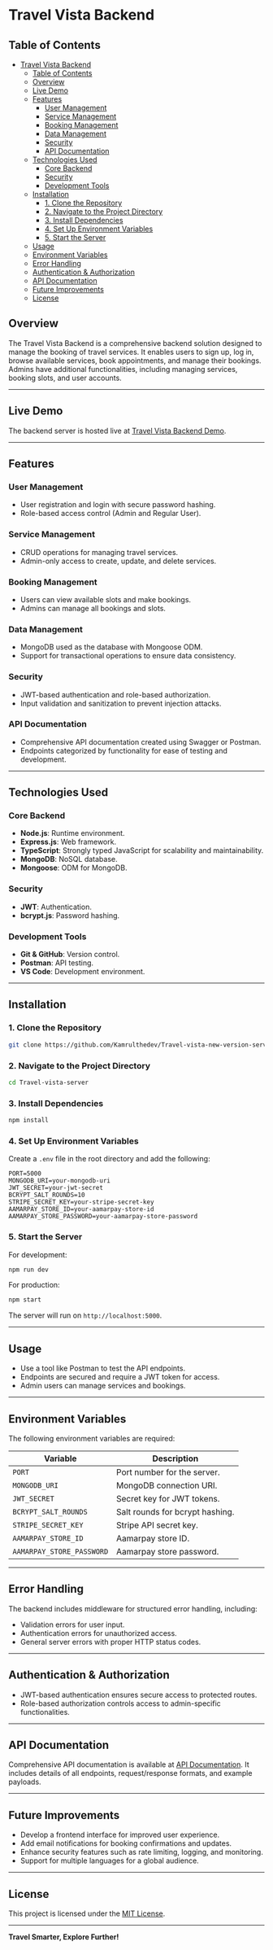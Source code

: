# Travel Vista Backend

## Table of Contents

- [Travel Vista Backend](#travel-vista-backend)
  - [Table of Contents](#table-of-contents)
  - [Overview](#overview)
  - [Live Demo](#live-demo)
  - [Features](#features)
    - [User Management](#user-management)
    - [Service Management](#service-management)
    - [Booking Management](#booking-management)
    - [Data Management](#data-management)
    - [Security](#security)
    - [API Documentation](#api-documentation)
  - [Technologies Used](#technologies-used)
    - [Core Backend](#core-backend)
    - [Security](#security-1)
    - [Development Tools](#development-tools)
  - [Installation](#installation)
    - [1. Clone the Repository](#1-clone-the-repository)
    - [2. Navigate to the Project Directory](#2-navigate-to-the-project-directory)
    - [3. Install Dependencies](#3-install-dependencies)
    - [4. Set Up Environment Variables](#4-set-up-environment-variables)
    - [5. Start the Server](#5-start-the-server)
  - [Usage](#usage)
  - [Environment Variables](#environment-variables)
  - [Error Handling](#error-handling)
  - [Authentication \& Authorization](#authentication--authorization)
  - [API Documentation](#api-documentation-1)
  - [Future Improvements](#future-improvements)
  - [License](#license)

## Overview

The Travel Vista Backend is a comprehensive backend solution designed to manage the booking of travel services. It enables users to sign up, log in, browse available services, book appointments, and manage their bookings. Admins have additional functionalities, including managing services, booking slots, and user accounts.

---

## Live Demo

The backend server is hosted live at [Travel Vista Backend Demo](https://travel-vista-new-version-server.vercel.app/).

---

## Features

### User Management
- User registration and login with secure password hashing.
- Role-based access control (Admin and Regular User).

### Service Management
- CRUD operations for managing travel services.
- Admin-only access to create, update, and delete services.

### Booking Management
- Users can view available slots and make bookings.
- Admins can manage all bookings and slots.

### Data Management
- MongoDB used as the database with Mongoose ODM.
- Support for transactional operations to ensure data consistency.

### Security
- JWT-based authentication and role-based authorization.
- Input validation and sanitization to prevent injection attacks.

### API Documentation
- Comprehensive API documentation created using Swagger or Postman.
- Endpoints categorized by functionality for ease of testing and development.

---

## Technologies Used

### Core Backend
- **Node.js**: Runtime environment.
- **Express.js**: Web framework.
- **TypeScript**: Strongly typed JavaScript for scalability and maintainability.
- **MongoDB**: NoSQL database.
- **Mongoose**: ODM for MongoDB.

### Security
- **JWT**: Authentication.
- **bcrypt.js**: Password hashing.

### Development Tools
- **Git & GitHub**: Version control.
- **Postman**: API testing.
- **VS Code**: Development environment.

---

## Installation

### 1. Clone the Repository

```bash
git clone https://github.com/Kamrulthedev/Travel-vista-new-version-server
```

### 2. Navigate to the Project Directory

```bash
cd Travel-vista-server
```

### 3. Install Dependencies

```bash
npm install
```

### 4. Set Up Environment Variables

Create a `.env` file in the root directory and add the following:

```plaintext
PORT=5000
MONGODB_URI=your-mongodb-uri
JWT_SECRET=your-jwt-secret
BCRYPT_SALT_ROUNDS=10
STRIPE_SECRET_KEY=your-stripe-secret-key
AAMARPAY_STORE_ID=your-aamarpay-store-id
AAMARPAY_STORE_PASSWORD=your-aamarpay-store-password
```

### 5. Start the Server

For development:
```bash
npm run dev
```

For production:
```bash
npm start
```

The server will run on `http://localhost:5000`.

---

## Usage

- Use a tool like Postman to test the API endpoints.
- Endpoints are secured and require a JWT token for access.
- Admin users can manage services and bookings.

---

## Environment Variables

The following environment variables are required:

| Variable               | Description                      |
|------------------------|----------------------------------|
| `PORT`                | Port number for the server.     |
| `MONGODB_URI`         | MongoDB connection URI.         |
| `JWT_SECRET`          | Secret key for JWT tokens.      |
| `BCRYPT_SALT_ROUNDS`  | Salt rounds for bcrypt hashing. |
| `STRIPE_SECRET_KEY`   | Stripe API secret key.          |
| `AAMARPAY_STORE_ID`   | Aamarpay store ID.              |
| `AAMARPAY_STORE_PASSWORD` | Aamarpay store password.    |

---

## Error Handling

The backend includes middleware for structured error handling, including:

- Validation errors for user input.
- Authentication errors for unauthorized access.
- General server errors with proper HTTP status codes.

---

## Authentication & Authorization

- JWT-based authentication ensures secure access to protected routes.
- Role-based authorization controls access to admin-specific functionalities.

---

## API Documentation

Comprehensive API documentation is available at [API Documentation](https://your-api-docs-link.com). It includes details of all endpoints, request/response formats, and example payloads.

---

## Future Improvements

- Develop a frontend interface for improved user experience.
- Add email notifications for booking confirmations and updates.
- Enhance security features such as rate limiting, logging, and monitoring.
- Support for multiple languages for a global audience.

---

## License

This project is licensed under the [MIT License](LICENSE).

---

**Travel Smarter, Explore Further!**
